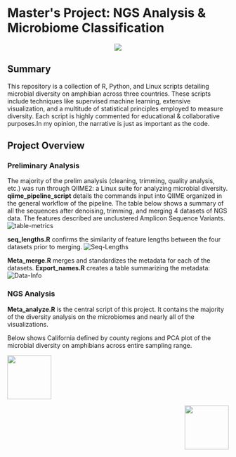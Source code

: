 # Master's Project: NGS Analysis & Microbiome Classification

<p align="center">
  <img src="https://vectorified.com/images/dna-icon-png-17.png" />
</p>

## Summary
This repository is a collection of R, Python, and Linux scripts detailing microbial diversity on amphibian across three countries. These scripts include techniques like supervised machine learning, extensive visualization, and a multitude of statistical principles employed to measure diversity. Each script is highly commented for educational & collaborative purposes.In my opinion, the narrative is just as important as the code.

## Project Overview
### Preliminary Analysis
The majority of the prelim analysis (cleaning, trimming, quality analysis, etc.) was run through QIIME2: a Linux suite for analyzing microbial diversity. **qiime_pipeline_script** details the commands input into QIIME organized in the general workflow of the pipeline. The table below shows a summary of all the sequences after denoising, trimming, and merging 4 datasets of NGS data. The features described are unclustered Amplicon Sequence Variants.
![table-metrics](https://user-images.githubusercontent.com/32527761/145107820-36a40813-9dff-4064-bc21-f61d06e76ab5.png)

**seq_lengths.R** confirms the similarity of feature lengths between the four
datasets prior to merging.
![Seq-Lengths](https://user-images.githubusercontent.com/32527761/145122142-ac7ed1ac-cdf9-438f-84a7-2a38f6367ebe.png)

**Meta_merge.R** merges and standardizes the metadata for each of the datasets. **Export_names.R** creates a table summarizing the metadata:
![Data-Info](https://user-images.githubusercontent.com/32527761/145119116-478a560b-6f39-46b7-9c47-d1b6c55e9f66.png)

### NGS Analysis
**Meta_analyze.R** is the central script of this project. It contains the
majority of the diversity analysis on the microbiomes and nearly all of the
visualizations.

Below shows California defined by county regions and PCA plot of the microbial
diversity on amphibians across entire sampling range.
<p align="left">
  <img src="https://github.com/ryan270/Masters-Computational-Work/files/7672428/cali_labels_2.pdf"
  width="100" height="100"/>
</p>

<p align="right">
  <img src="https://github.com/ryan270/Masters-Computational-Work/files/7672437/the_plotv11.pdf"
  width="100" height="100"/>
</p>

